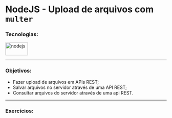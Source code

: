 # NodeJS - Upload de arquivos com `multer`

### Tecnologias:

<img src="https://upload.wikimedia.org/wikipedia/commons/thumb/d/d9/Node.js_logo.svg/1024px-Node.js_logo.svg.png" alt="nodejs" width="70" height="40"/>

---

### Objetivos:

- Fazer upload de arquivos em APIs REST;
- Salvar arquivos no servidor através de uma API REST;
- Consultar arquivos do servidor através de uma api REST.

---

### Exercícios: